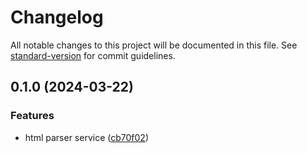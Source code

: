 # Changelog

All notable changes to this project will be documented in this file. See [standard-version](https://github.com/conventional-changelog/standard-version) for commit guidelines.

## 0.1.0 (2024-03-22)


### Features

* html parser service ([cb70f02](https://github.com/dlg1206/rainbows-api/commit/cb70f02447ed7ceea734b28463cc3bc995441c1d))

